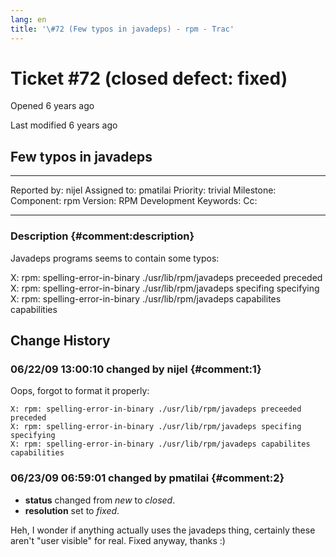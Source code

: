 ```yaml
---
lang: en
title: '\#72 (Few typos in javadeps) - rpm - Trac'
---
```


Ticket \#72 (closed defect: fixed)
==================================

Opened 6 years ago

Last modified 6 years ago

Few typos in javadeps
---------------------

  -------------- --------- -------------- -----------------
  Reported by:   nijel     Assigned to:   pmatilai
  Priority:      trivial   Milestone:     
  Component:     rpm       Version:       RPM Development
  Keywords:                Cc:            
                                          
  -------------- --------- -------------- -----------------

### Description {#comment:description}

Javadeps programs seems to contain some typos:

X: rpm: spelling-error-in-binary ./usr/lib/rpm/javadeps preceeded
preceded X: rpm: spelling-error-in-binary ./usr/lib/rpm/javadeps
specifing specifying X: rpm: spelling-error-in-binary
./usr/lib/rpm/javadeps capabilites capabilities

Change History
--------------

### 06/22/09 13:00:10 changed by nijel {#comment:1}

Oops, forgot to format it properly:

    X: rpm: spelling-error-in-binary ./usr/lib/rpm/javadeps preceeded preceded
    X: rpm: spelling-error-in-binary ./usr/lib/rpm/javadeps specifing specifying
    X: rpm: spelling-error-in-binary ./usr/lib/rpm/javadeps capabilites capabilities

### 06/23/09 06:59:01 changed by pmatilai {#comment:2}

-   **status** changed from *new* to *closed*.
-   **resolution** set to *fixed*.

Heh, I wonder if anything actually uses the javadeps thing, certainly
these aren\'t \"user visible\" for real. Fixed anyway, thanks :)
